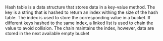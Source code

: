 Hash table is a data structure that stores data in a key-value method. The key is a string that is hashed to return an index withing the size of the hash table. The index is used to store the corresponding value in a bucket. If different keys hashed to the same index, a linked list is used to chain the value to avoid collision. The chain maintains the index, however, data are stored in the next available empty bucket
